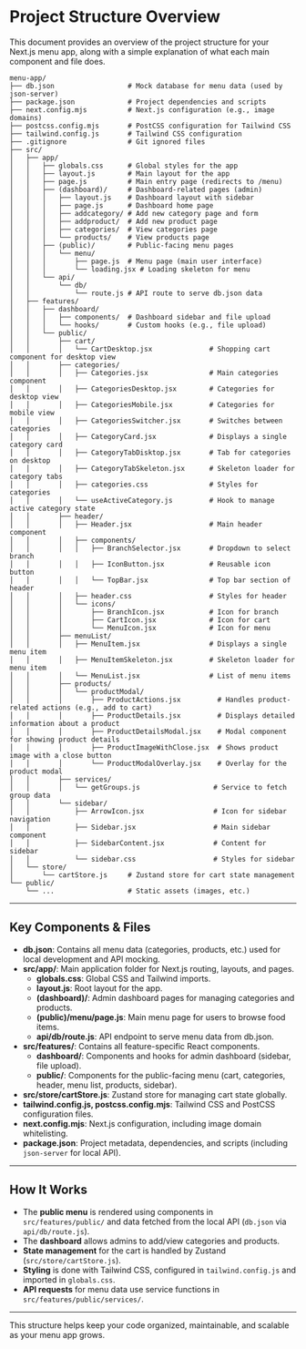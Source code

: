 # Project Structure Overview

This document provides an overview of the project structure for your Next.js menu app, along with a simple explanation of what each main component and file does.

```
menu-app/
├── db.json                  # Mock database for menu data (used by json-server)
├── package.json             # Project dependencies and scripts
├── next.config.mjs          # Next.js configuration (e.g., image domains)
├── postcss.config.mjs       # PostCSS configuration for Tailwind CSS
├── tailwind.config.js       # Tailwind CSS configuration
├── .gitignore               # Git ignored files
├── src/
│   ├── app/
│   │   ├── globals.css      # Global styles for the app
│   │   ├── layout.js        # Main layout for the app
│   │   ├── page.js          # Main entry page (redirects to /menu)
│   │   ├── (dashboard)/     # Dashboard-related pages (admin)
│   │   │   ├── layout.js    # Dashboard layout with sidebar
│   │   │   ├── page.js      # Dashboard home page
│   │   │   ├── addcategory/ # Add new category page and form
│   │   │   ├── addproduct/  # Add new product page
│   │   │   ├── categories/  # View categories page
│   │   │   └── products/    # View products page
│   │   ├── (public)/        # Public-facing menu pages
│   │   │   └── menu/
│   │   │       ├── page.js  # Menu page (main user interface)
│   │   │       └── loading.jsx # Loading skeleton for menu
│   │   └── api/
│   │       └── db/
│   │           └── route.js # API route to serve db.json data
│   ├── features/
│   │   ├── dashboard/
│   │   │   ├── components/  # Dashboard sidebar and file upload
│   │   │   └── hooks/       # Custom hooks (e.g., file upload)
│   │   └── public/
│   │       ├── cart/
│   │       │   └── CartDesktop.jsx              # Shopping cart component for desktop view
│   │       ├── categories/
│   │       │   ├── Categories.jsx               # Main categories component
│   │       │   ├── CategoriesDesktop.jsx        # Categories for desktop view
│   │       │   ├── CategoriesMobile.jsx         # Categories for mobile view
│   │       │   ├── CategoriesSwitcher.jsx       # Switches between categories
│   │       │   ├── CategoryCard.jsx             # Displays a single category card
│   │       │   ├── CategoryTabDisktop.jsx       # Tab for categories on desktop
│   │       │   ├── CategoryTabSkeleton.jsx      # Skeleton loader for category tabs
│   │       │   ├── categories.css               # Styles for categories
│   │       │   └── useActiveCategory.js         # Hook to manage active category state
│   │       ├── header/
│   │       │   ├── Header.jsx                   # Main header component
│   │       │   ├── components/
│   │       │   │   ├── BranchSelector.jsx       # Dropdown to select branch
│   │       │   │   ├── IconButton.jsx           # Reusable icon button
│   │       │   │   └── TopBar.jsx               # Top bar section of header
│   │       │   ├── header.css                   # Styles for header
│   │       │   └── icons/
│   │       │       ├── BranchIcon.jsx           # Icon for branch
│   │       │       ├── CartIcon.jsx             # Icon for cart
│   │       │       └── MenuIcon.jsx             # Icon for menu
│   │       ├── menuList/
│   │       │   ├── MenuItem.jsx                 # Displays a single menu item
│   │       │   ├── MenuItemSkeleton.jsx         # Skeleton loader for menu item
│   │       │   └── MenuList.jsx                 # List of menu items
│   │       ├── products/
│   │       │   └── productModal/
│   │       │       ├── ProductActions.jsx         # Handles product-related actions (e.g., add to cart)
│   │       │       ├── ProductDetails.jsx         # Displays detailed information about a product
│   │       │       ├── ProductDetailsModal.jsx    # Modal component for showing product details
│   │       │       ├── ProductImageWithClose.jsx  # Shows product image with a close button
│   │       │       └── ProductModalOverlay.jsx    # Overlay for the product modal
│   │       ├── services/
│   │       │   └── getGroups.js                  # Service to fetch group data
│   │       └── sidebar/
│   │           ├── ArrowIcon.jsx                 # Icon for sidebar navigation
│   │           ├── Sidebar.jsx                   # Main sidebar component
│   │           ├── SidebarContent.jsx            # Content for sidebar
│   │           └── sidebar.css                   # Styles for sidebar
│   └── store/
│       └── cartStore.js     # Zustand store for cart state management
└── public/
    └── ...                  # Static assets (images, etc.)
```

---

## Key Components & Files

- **db.json**: Contains all menu data (categories, products, etc.) used for local development and API mocking.
- **src/app/**: Main application folder for Next.js routing, layouts, and pages.
   - **globals.css**: Global CSS and Tailwind imports.
   - **layout.js**: Root layout for the app.
   - **(dashboard)/**: Admin dashboard pages for managing categories and products.
   - **(public)/menu/page.js**: Main menu page for users to browse food items.
   - **api/db/route.js**: API endpoint to serve menu data from db.json.
- **src/features/**: Contains all feature-specific React components.
   - **dashboard/**: Components and hooks for admin dashboard (sidebar, file upload).
   - **public/**: Components for the public-facing menu (cart, categories, header, menu list, products, sidebar).
- **src/store/cartStore.js**: Zustand store for managing cart state globally.
- **tailwind.config.js, postcss.config.mjs**: Tailwind CSS and PostCSS configuration files.
- **next.config.mjs**: Next.js configuration, including image domain whitelisting.
- **package.json**: Project metadata, dependencies, and scripts (including `json-server` for local API).

---

## How It Works

- The **public menu** is rendered using components in `src/features/public/` and data fetched from the local API (`db.json` via `api/db/route.js`).
- The **dashboard** allows admins to add/view categories and products.
- **State management** for the cart is handled by Zustand (`src/store/cartStore.js`).
- **Styling** is done with Tailwind CSS, configured in `tailwind.config.js` and imported in `globals.css`.
- **API requests** for menu data use service functions in `src/features/public/services/`.

---

This structure helps keep your code organized, maintainable, and scalable as your menu app grows.
